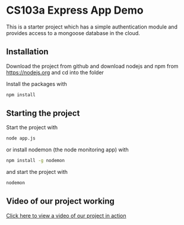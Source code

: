 # CS103a Express App Demo

This is a starter project which has a simple authentication module 
and provides access to a mongoose database in the cloud.

## Installation
Download the project from github and download nodejs and npm from https://nodejs.org
and cd into the folder

Install the packages with
``` bash
npm install
```

## Starting the project
Start the project with
``` bash
node app.js
```
or install nodemon (the node monitoring app) with
``` bash
npm install -g nodemon
```
and start the project with
``` bash
nodemon
```

## Video of our project working
[Click here to view a video of our project in action](https://brandeis.zoom.us/rec/share/wdsiw4N05radcahI8EoRlW79uQlcAmJ7fd5MQ5AUm4p-X1D4xTjfEcarHamyTs2d.RKDBBFb1KRwS7XxD)

